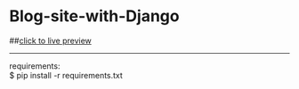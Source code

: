 # Blog-site-with-Django

##[click to live preview](http://asad47.pythonanywhere.com/blog/)

<hr>
requirements:<br>
$ pip install -r requirements.txt
